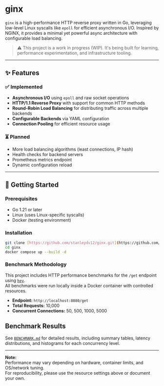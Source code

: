 # ginx

`ginx` is a high-performance HTTP reverse proxy written in Go, leveraging low-level Linux syscalls like `epoll` for efficient asynchronous I/O. Inspired by NGINX, it provides a minimal yet powerful async architecture with configurable load balancing.

> ⚠️ This project is a work in progress (WIP). It's being built for learning, performance experimentation, and infrastructure tooling.

---

## ✨ Features

### ✅ Implemented
- **Asynchronous I/O** using `epoll` and raw socket operations
- **HTTP/1.1 Reverse Proxy** with support for common HTTP methods
- **Round-Robin Load Balancing** for distributing traffic across multiple backends
- **Configurable Backends** via YAML configuration
- **Connection Pooling** for efficient resource usage

### ⏳ Planned
- More load balancing algorithms (least connections, IP hash)
- Health checks for backend servers
- Prometheus metrics endpoint
- Dynamic configuration reload

---

## 🚀 Getting Started

### Prerequisites
- Go 1.21 or later
- Linux (uses Linux-specific syscalls)
- Docker (testing environment)

### Installation
```bash
git clone [https://github.com/stanleydv12/ginx.git](https://github.com/stanleydv12/ginx.git)
cd ginx
docker compose up --build -d
```

### Benchmark Methodology

This project includes HTTP performance benchmarks for the `/get` endpoint using [`hey`](https://github.com/rakyll/hey).  
All benchmarks were run locally inside a Docker container with controlled resources.

- **Endpoint:** `http://localhost:8080/get`
- **Total Requests:** 10,000
- **Concurrent Connections:** 50, 500, 1000, 5000

## Benchmark Results

See [`BENCHMARK.md`](./BENCHMARK.md) for detailed results, including summary tables, latency distributions, and histograms for each concurrency level.

---

**Note:**  
Performance may vary depending on hardware, container limits, and OS/network tuning.  
For reproducibility, please use the resource settings above or document your own.


